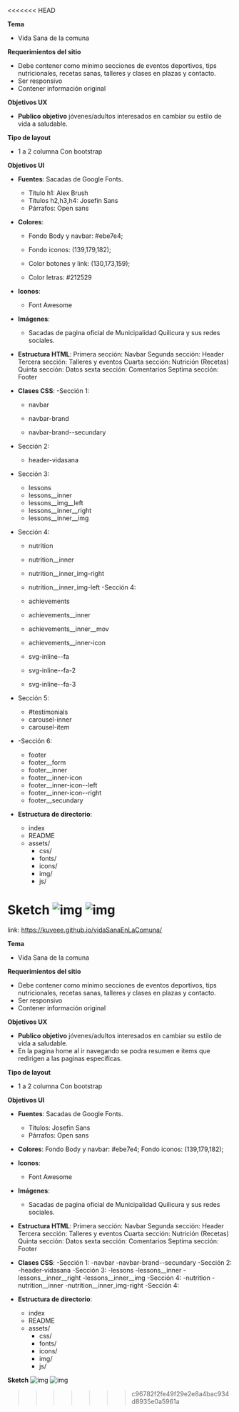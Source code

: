 <<<<<<< HEAD

**Tema**
	
- Vida Sana de la comuna

**Requerimientos del sitio**

- Debe contener como mínimo secciones de eventos deportivos, tips
 nutricionales, recetas sanas, talleres y clases en plazas y contacto.
- Ser responsivo
- Contener información original

**Objetivos UX**

- **Publico objetivo** jóvenes/adultos interesados en cambiar su estilo de vida a saludable.


**Tipo de layout**
	
- 1 a 2 columna Con bootstrap

**Objetivos UI**

- **Fuentes**: Sacadas de Google Fonts.
	- Título h1: Alex Brush
	- Títulos h2,h3,h4: Josefin Sans
	- Párrafos: Open sans

- **Colores**:
	
		
	- Fondo Body y navbar: #ebe7e4;
		
	- Fondo iconos: (139,179,182);
	- 	Color botones y link: (130,173,159);
		
	- Color letras: #212529


- **Iconos**:

	 - Font Awesome

- **Imágenes**:

	- Sacadas de pagina oficial de Municipalidad Quilicura y sus redes sociales.
 
	
- **Estructura HTML**:
   Primera sección: Navbar
   Segunda sección: Header
   Tercera sección: Talleres y eventos
   Cuarta sección: Nutrición (Recetas)
   Quinta sección: Datos
   sexta sección: Comentarios 
   Septima sección: Footer

- **Clases CSS**:
-Sección 1:
	
	- navbar
		
	- navbar-brand
	- navbar-brand--secundary
- Sección 2:
	
	- header-vidasana

- Sección 3:
	- lessons
	- lessons__inner
	- lessons__img__left
	- lessons__inner__right
	- lessons__inner__img

- Sección 4: 
	
	- nutrition
	
	- nutrition__inner
		
	- nutrition__inner_img-right
	- nutrition__inner_img-left
-Sección 4:
	- 	achievements
	- 	achievements__inner
	- 	achievements__inner__mov
	- 	achievements__inner-icon
	- 	svg-inline--fa
	- 	svg-inline--fa-2
	- 	svg-inline--fa-3
- Sección 5:
	- #testimonials
	- carousel-inner
	- carousel-item
	
- -Sección 6: 
	- footer
	- footer__form
	- footer__inner
	- footer__inner-icon
	- footer__inner-icon--left
	- footer__inner-icon--right
	- footer__secundary

- **Estructura de directorio**: 
	- index
	- README
	- assets/
		- css/
		- fonts/
		- icons/
		- img/
		- js/



**Sketch**
![img](assets/img/sketch.png)
![img](Assets/Img/sketchcelular.png)
=======
link: https://kuveee.github.io/vidaSanaEnLaComuna/

**Tema**
	
- Vida Sana de la comuna

**Requerimientos del sitio**

- Debe contener como mínimo secciones de eventos deportivos, tips
 nutricionales, recetas sanas, talleres y clases en plazas y contacto.
- Ser responsivo
- Contener información original

**Objetivos UX**

- **Publico objetivo** jóvenes/adultos interesados en cambiar su estilo de vida a saludable.
- En la pagina home al ir navegando se podra resumen e items que redirigen a las paginas especificas.

**Tipo de layout**
	
- 1 a 2 columna Con bootstrap

**Objetivos UI**

- **Fuentes**: Sacadas de Google Fonts.
	- Títulos: Josefin Sans
	- Párrafos: Open sans

- **Colores**:
	Fondo Body y navbar: #ebe7e4;
	Fondo iconos: (139,179,182);

- **Iconos**:

	 - Font Awesome

- **Imágenes**:

	- Sacadas de pagina oficial de Municipalidad Quilicura y sus redes sociales.
 
	
- **Estructura HTML**:
   Primera sección: Navbar
   Segunda sección: Header
   Tercera sección: Talleres y eventos
   Cuarta sección: Nutrición (Recetas)
   Quinta sección: Datos
   sexta sección: Comentarios 
   Septima sección: Footer

- **Clases CSS**:
-Sección 1:
	-navbar
	-navbar-brand--secundary
-Sección 2:
	-header-vidasana
-Sección 3:
	-lessons
	-lessons__inner
	-lessons__inner__right
	-lessons__inner__img
-Sección 4: 
	-nutrition
	-nutrition__inner
	-nutrition__inner_img-right
-Sección 4:

- **Estructura de directorio**: 
	- index
	- README
	- assets/
		- css/
		- fonts/
		- icons/
		- img/
		- js/



**Sketch**
![img](assets/img/sketch.png)
![img](Assets/Img/sketchcelular.png)
>>>>>>> c96782f2fe49f29e2e8a4bac934d8935e0a5961a
